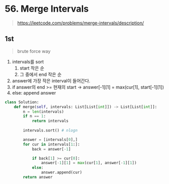 # 56. Merge Intervals
> https://leetcode.com/problems/merge-intervals/description/

## 1st
> brute force way

1. intervals를 sort
    1. start 작은 순
    2. 그 중에서 end 작은 순
2. answer에 가장 작은 interval이 들어간다.
3. if answer의 end >= 현재의 start -> answer[-1][1] = max(cur[1], start[-1][1])
4. else: append answer

```py
class Solution:
    def merge(self, intervals: List[List[int]]) -> List[List[int]]:
        n = len(intervals)
        if n == 1:
            return intervals
        
        intervals.sort() # nlogn

        answer = [intervals[0],]
        for cur in intervals[1:]:
            back = answer[-1]

            if back[1] >= cur[0]:
                answer[-1][1] = max(cur[1], answer[-1][1])
            else:
                answer.append(cur)
        return answer

```
